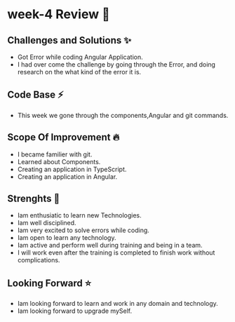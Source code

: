 # week-4 Review  :memo:

## Challenges and Solutions :sparkles:
- Got Error while coding Angular Application.
- I had over come the challenge by going through the Error, and doing research on the what kind of the error it is.

## Code Base :zap:
- This week we gone through the components,Angular and git commands.

## Scope Of Improvement :fire:
- I became familier with git.
- Learned about Components.
- Creating an application in TypeScript.
- Creating an application in Angular.

## Strenghts :dizzy:
- Iam enthusiatic to learn new Technologies.
- Iam well disciplined.
- Iam very excited to solve errors while coding.
- Iam open to learn any technology.
- Iam active and perform well during training and being in a team.
- I will work even after the training is completed to finish work without complications.

## Looking Forward :star:
- Iam looking forward to learn and work in any domain and technology.
- Iam looking forward to upgrade mySelf.
